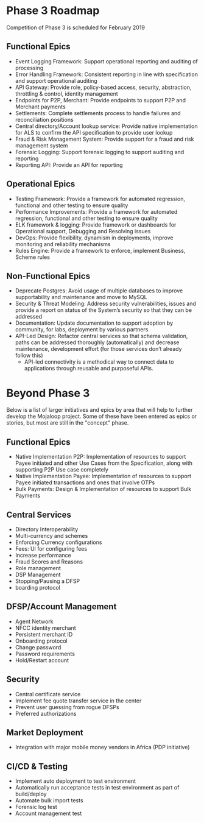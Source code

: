 # Phase 3 Roadmap
Competition of Phase 3 is scheduled for February 2019

## Functional Epics
* Event Logging Framework: Support operational reporting and auditing of processing
* Error Handling Framework: Consistent reporting in line with specification and support operational auditing
* API Gateway: Provide role, policy-based access, security, abstraction, throttling & control, identity management
* Endpoints for P2P, Merchant: Provide endpoints to support P2P and Merchant payments
* Settlements: Complete settlements process to handle failures and reconciliation positions
* Central directory/Account lookup service: Provide native implementation for ALS to confirm the API specification to provide user lookup
* Fraud & Risk Management System: Provide support for a fraud and risk management system
* Forensic Logging: Support forensic logging to support auditing and reporting
* Reporting API: Provide an API for reporting
	
## Operational Epics
* Testing Framework: Provide a framework for automated regression, functional and other testing to ensure quality 
* Performance Improvements: Provide a framework for automated regression, functional and other testing to ensure quality 
* ELK framework & logging: Provide framework or dashboards for Operational support, Debugging and Resolving issues 
* DevOps: Provide flexibility, dynamism in deployments, improve monitoring and reliability mechanisms
* Rules Engine: Provide a framework to enforce, implement Business, Scheme rules

## Non-Functional Epics
* Deprecate Postgres: Avoid usage of multiple databases to improve supportability and maintenance and move to MySQL
* Security & Threat Modeling: Address security vulnerabilities, issues and provide a report on status of the System’s security so that they can be addressed
* Documentation: Update documentation to support adoption by community, for labs, deployment by various partners
* API-Led Design: Refactor central services so that schema validation, paths can be addressed thoroughly (automatically) and decrease maintenance, development effort (for those services don’t already follow this)
	* API-led connectivity is a methodical way to connect data to applications through reusable and purposeful APIs.

# Beyond Phase 3
Below is a list of larger initiatives and epics by area that will help to further develop the Mojaloop project. Some of these have been entered as epics or stories, but most are still in the "concept" phase.

## Functional Epics
* Native Implementation P2P: Implementation of resources to support Payee initiated and other Use Cases from the Specification, along with supporting P2P Use case completely
* Native Implementation Payee: Implementation of resources to support Payee initiated transactions and ones that involve OTPs
* Bulk Payments: Design & Implementation of resources to support Bulk Payments

## Central Services
* Directory Interoperability
* Multi-currency and schemes
* Enforcing Currency configurations
* Fees: UI for configuring fees
* Increase performance 
* Fraud Scores and Reasons
* Role management
* DSP Management
* Stopping/Pausing a DFSP
* boarding protocol
			
## DFSP/Account Management
* Agent Network
* NFCC identity merchant
* Persistent merchant ID
* Onboarding protocol
* Change password
* Password requirements
* Hold/Restart account

## Security
* Central certificate service
* Implement fee quote transfer service in the center
* Prevent user guessing from rogue DFSPs
* Preferred authorizations
	
## Market Deployment
* Integration with major mobile money vendors in Africa (PDP initiative)
	
## CI/CD & Testing
* Implement auto deployment to test environment
* Automatically run acceptance tests in test environment as part of build/deploy
* Automate bulk import tests
* Forensic log test
* Account management test
